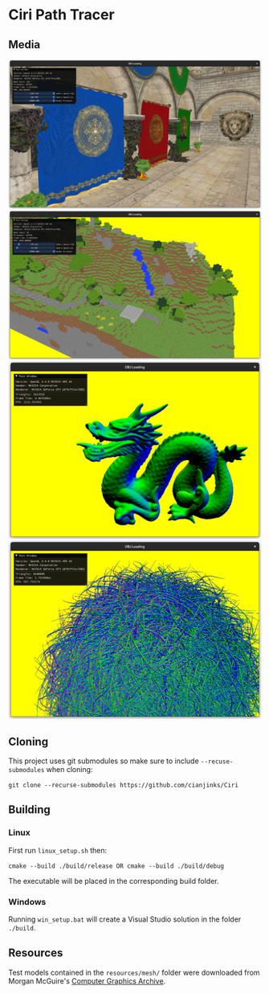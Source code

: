 # Ciri Path Tracer

## Media
![Sponza Textured](docs/sponza_textured.png)
![Lost Empire Textured](docs/lostempire_textured.png)
![Dragon Normals](docs/dragon_normals.png)
![Hairball Normals](docs/hairball_normals.png)

## Cloning

This project uses git submodules so make sure to include `--recuse-submodules` when cloning:

    git clone --recurse-submodules https://github.com/cianjinks/Ciri

## Building

### Linux

First run `linux_setup.sh` then:

    cmake --build ./build/release OR cmake --build ./build/debug

The executable will be placed in the corresponding build folder.

### Windows

Running `win_setup.bat` will create a Visual Studio solution in the folder `./build`.

## Resources

Test models contained in the `resources/mesh/` folder were downloaded from Morgan McGuire's [Computer Graphics Archive](https://casual-effects.com/data).